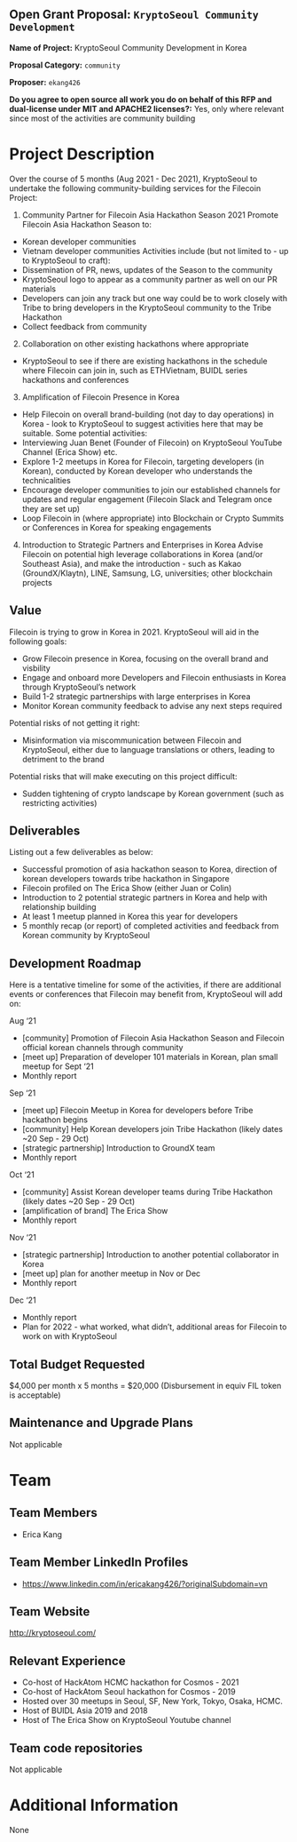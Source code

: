 ## Open Grant Proposal: `KryptoSeoul Community Development`

**Name of Project:** KryptoSeoul Community Development in Korea

**Proposal Category:** `community`

**Proposer:** `ekang426`

**Do you agree to open source all work you do on behalf of this RFP and dual-license under MIT and APACHE2 licenses?:** Yes, only where relevant since most of the activities are community building 

# Project Description
	
Over the course of 5 months (Aug 2021 - Dec 2021), KryptoSeoul to undertake the following community-building services for the Filecoin Project: 

1. Community Partner for Filecoin Asia Hackathon Season 2021 
Promote Filecoin Asia Hackathon Season to:
- Korean developer communities 
- Vietnam developer communities
Activities include (but not limited to - up to KryptoSeoul to craft):
- Dissemination of PR, news, updates of the Season to the community
- KryptoSeoul logo to appear as a community partner as well on our PR materials
- Developers can join any track but one way could be to work closely with Tribe to bring developers in the KryptoSeoul community to the Tribe Hackathon 
- Collect feedback from community

2. Collaboration on other existing hackathons where appropriate 
- KryptoSeoul to see if there are existing hackathons in the schedule where Filecoin can join in, such as ETHVietnam, BUIDL series hackathons and conferences 

3. Amplification of Filecoin Presence in Korea 
- Help Filecoin on overall brand-building (not day to day operations) in Korea - look to KryptoSeoul to suggest activities here that may be suitable. Some potential activities:
- Interviewing Juan Benet (Founder of Filecoin) on KryptoSeoul YouTube Channel (Erica Show) etc.
- Explore 1-2 meetups in Korea for Filecoin, targeting developers (in Korean), conducted by Korean developer who understands the technicalities
- Encourage developer communities to join our established channels for updates and regular engagement (Filecoin Slack and Telegram once they are set up)
- Loop Filecoin in (where appropriate) into Blockchain or Crypto Summits or Conferences in Korea for speaking engagements 

4. Introduction to Strategic Partners and Enterprises in Korea 
Advise Filecoin on potential high leverage collaborations in Korea (and/or Southeast Asia), and make the introduction - such as Kakao (GroundX/Klaytn), LINE, Samsung, LG, universities; other blockchain projects

## Value

Filecoin is trying to grow in Korea in 2021. 
KryptoSeoul will aid in the following goals:
- Grow Filecoin presence in Korea, focusing on the overall brand and visbility
- Engage and onboard more Developers and Filecoin enthusiasts in Korea through KryptoSeoul’s network
- Build 1-2 strategic partnerships with large enterprises in Korea
- Monitor Korean community feedback to advise any next steps required

Potential risks of not getting it right:
- Misinformation via miscommunication between Filecoin and KryptoSeoul, either due to language translations or others, leading to detriment to the brand

Potential risks that will make executing on this project difficult: 
- Sudden tightening of crypto landscape by Korean government (such as restricting activities)

## Deliverables

Listing out a few deliverables as below:
- Successful promotion of asia hackathon season to Korea, direction of korean developers towards tribe hackathon in Singapore
- Filecoin profiled on The Erica Show (either Juan or Colin)
- Introduction to 2 potential strategic partners in Korea and help with relationship building 
- At least 1 meetup planned in Korea this year for developers
- 5 monthly recap (or report) of completed activities and feedback from Korean community by KryptoSeoul 

## Development Roadmap

Here is a tentative timeline for some of the activities, if there are additional events or conferences that Filecoin may benefit from, KryptoSeoul will add on:
 
Aug ‘21
- [community] Promotion of Filecoin Asia Hackathon Season and Filecoin official korean channels through community
- [meet up] Preparation of developer 101 materials in Korean, plan small meetup for Sept ‘21 
- Monthly report 

Sep ‘21
- [meet up] Filecoin Meetup in Korea for developers before Tribe hackathon begins 
- [community] Help Korean developers join Tribe Hackathon (likely dates ~20 Sep - 29 Oct)
- [strategic partnership] Introduction to GroundX team
- Monthly report

Oct ‘21
- [community] Assist Korean developer teams during Tribe Hackathon (likely dates ~20 Sep - 29 Oct)
- [amplification of brand] The Erica Show
- Monthly report 

Nov ‘21
- [strategic partnership] Introduction to another potential collaborator in Korea 
- [meet up] plan for another meetup in Nov or Dec 
- Monthly report

Dec ‘21
- Monthly report
- Plan for 2022 - what worked, what didn’t, additional areas for Filecoin to work on with KryptoSeoul

## Total Budget Requested

$4,000 per month x 5 months = $20,000 (Disbursement in equiv FIL token is acceptable)

## Maintenance and Upgrade Plans

Not applicable

# Team

## Team Members

- Erica Kang

## Team Member LinkedIn Profiles

- https://www.linkedin.com/in/ericakang426/?originalSubdomain=vn

## Team Website

http://kryptoseoul.com/

## Relevant Experience

- Co-host of HackAtom HCMC hackathon for Cosmos - 2021
- Co-host of HackAtom Seoul hackathon for Cosmos - 2019
- Hosted over 30 meetups in Seoul, SF, New York, Tokyo, Osaka, HCMC.
- Host of BUIDL Asia 2019 and 2018
- Host of The Erica Show on KryptoSeoul Youtube channel

## Team code repositories

Not applicable

# Additional Information

None 
